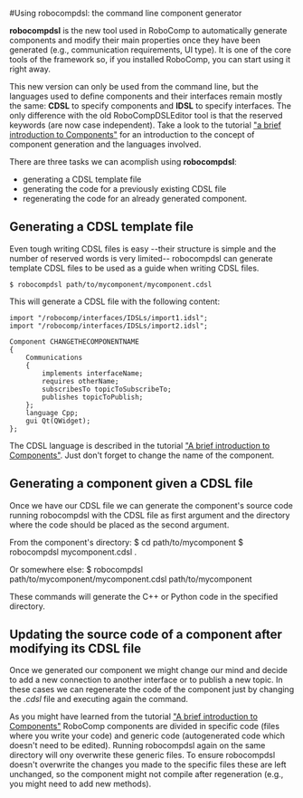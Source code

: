 #Using robocompdsl: the command line component generator

**robocompdsl** is the new tool used in RoboComp to automatically generate components and modify their main properties once they have been generated (e.g., communication requirements, UI type). It is one of the core tools of the framework so, if you installed RoboComp, you can start using it right away.

This new version can only be used from the command line, but the languages used to define components and their interfaces remain mostly the same: **CDSL** to specify components and **IDSL** to specify interfaces. The only difference with the old RoboCompDSLEditor tool is that the reserved keywords (are now case independent). Take a look to the tutorial ["a brief introduction to Components"](components.md) for an introduction to the concept of component generation and the languages involved.

There are three tasks we can acomplish using **robocompdsl**: 

* generating a CDSL template file
* generating the code for a previously existing CDSL file
* regenerating the code for an already generated component.

## Generating a CDSL template file
Even tough writing CDSL files is easy --their structure is simple and the number of reserved words is very limited-- robocompdsl can generate template CDSL files to be used as a guide when writing CDSL files.

    $ robocompdsl path/to/mycomponent/mycomponent.cdsl

This will generate a CDSL file with the following content:

    import "/robocomp/interfaces/IDSLs/import1.idsl";
    import "/robocomp/interfaces/IDSLs/import2.idsl";
 
    Component CHANGETHECOMPONENTNAME
    {
    	Communications
    	{
    		implements interfaceName;
    		requires otherName;
    		subscribesTo topicToSubscribeTo;
    		publishes topicToPublish;
    	};
    	language Cpp;
    	gui Qt(QWidget);
    };

The CDSL language is described in the tutorial ["A brief introduction to Components"](components.md). Just don't forget to change the name of the component.

 
## Generating a component given a CDSL file
Once we have our CDSL file we can generate the component's source code running robocompdsl with the CDSL file as first argument and the directory where the code should be placed as the second argument.

From the component's directory:
    $ cd path/to/mycomponent
    $ robocompdsl mycomponent.cdsl .

Or somewhere else:
    $ robocompdsl path/to/mycomponent/mycomponent.cdsl path/to/mycomponent

These commands will generate the C++ or Python code in the specified directory.


## Updating the source code of a component after modifying its CDSL file
Once we generated our component we might change our mind and decide to add a new connection to another interface or to publish a new topic. In these cases we can regenerate the code of the component just by changing the *.cdsl* file and executing again the command.

As you might have learned from the tutorial ["A brief introduction to Components"](components.md) RoboComp components are divided in specific code (files where you write your code) and generic code (autogenerated code which doesn't need to be edited). Running robocompdsl again on the same directory will ony overwrite these generic files. To ensure robocompdsl doesn't overwrite the changes you made to the specific files these are left unchanged, so the component might not compile after regeneration (e.g., you might need to add new methods).





